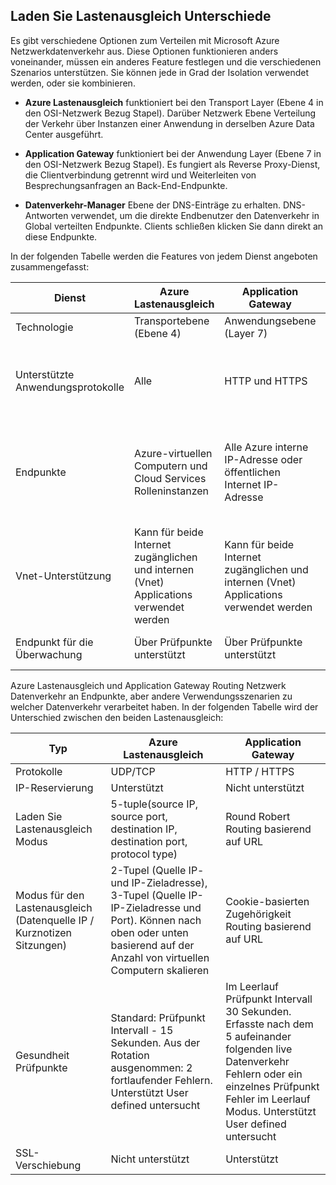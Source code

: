 ## <a name="load-balancer-differences"></a>Laden Sie Lastenausgleich Unterschiede

Es gibt verschiedene Optionen zum Verteilen mit Microsoft Azure Netzwerkdatenverkehr aus. Diese Optionen funktionieren anders voneinander, müssen ein anderes Feature festlegen und die verschiedenen Szenarios unterstützen. Sie können jede in Grad der Isolation verwendet werden, oder sie kombinieren.

- **Azure Lastenausgleich** funktioniert bei den Transport Layer (Ebene 4 in den OSI-Netzwerk Bezug Stapel). Darüber Netzwerk Ebene Verteilung der Verkehr über Instanzen einer Anwendung in derselben Azure Data Center ausgeführt.

- **Application Gateway** funktioniert bei der Anwendung Layer (Ebene 7 in den OSI-Netzwerk Bezug Stapel). Es fungiert als Reverse Proxy-Dienst, die Clientverbindung getrennt wird und Weiterleiten von Besprechungsanfragen an Back-End-Endpunkte.

- **Datenverkehr-Manager** Ebene der DNS-Einträge zu erhalten.  DNS-Antworten verwendet, um die direkte Endbenutzer den Datenverkehr in Global verteilten Endpunkte. Clients schließen klicken Sie dann direkt an diese Endpunkte.

In der folgenden Tabelle werden die Features von jedem Dienst angeboten zusammengefasst:

| Dienst | Azure Lastenausgleich | Application Gateway | Datenverkehr-Manager |
|---|---|---|---|
|Technologie| Transportebene (Ebene 4) | Anwendungsebene (Layer 7) | DNS-Ebene |
| Unterstützte Anwendungsprotokolle | Alle | HTTP und HTTPS |  Alle (ein HTTP-Endpunkt ist für die Überwachung Endpunkt erforderlich) |
| Endpunkte | Azure-virtuellen Computern und Cloud Services Rolleninstanzen | Alle Azure interne IP-Adresse oder öffentlichen Internet IP-Adresse | Azure-virtuellen Computern, Cloud Services, Azure Web Apps und externen Endpunkte |
| Vnet-Unterstützung | Kann für beide Internet zugänglichen und internen (Vnet) Applications verwendet werden | Kann für beide Internet zugänglichen und internen (Vnet) Applications verwendet werden |    Unterstützt nur Internet zugänglichen Applikationen |
Endpunkt für die Überwachung | Über Prüfpunkte unterstützt | Über Prüfpunkte unterstützt | Über das HTTP-/HTTPS-GET unterstützt | 

Azure Lastenausgleich und Application Gateway Routing Netzwerk Datenverkehr an Endpunkte, aber andere Verwendungsszenarien zu welcher Datenverkehr verarbeitet haben. In der folgenden Tabelle wird der Unterschied zwischen den beiden Lastenausgleich:

| Typ | Azure Lastenausgleich | Application Gateway |
|---|---|---|
| Protokolle | UDP/TCP | HTTP / HTTPS |
| IP-Reservierung | Unterstützt | Nicht unterstützt | 
| Laden Sie Lastenausgleich Modus | 5-tuple(source IP, source port, destination IP, destination port, protocol type) | Round Robert<br>Routing basierend auf URL | 
| Modus für den Lastenausgleich (Datenquelle IP / Kurznotizen Sitzungen) |  2-Tupel (Quelle IP- und IP-Zieladresse), 3-Tupel (Quelle IP-IP-Zieladresse und Port). Können nach oben oder unten basierend auf der Anzahl von virtuellen Computern skalieren | Cookie-basierten Zugehörigkeit<br>Routing basierend auf URL |
| Gesundheit Prüfpunkte | Standard: Prüfpunkt Intervall - 15 Sekunden. Aus der Rotation ausgenommen: 2 fortlaufender Fehlern. Unterstützt User defined untersucht | Im Leerlauf Prüfpunkt Intervall 30 Sekunden. Erfasste nach dem 5 aufeinander folgenden live Datenverkehr Fehlern oder ein einzelnes Prüfpunkt Fehler im Leerlauf Modus. Unterstützt User defined untersucht | 
| SSL-Verschiebung | Nicht unterstützt | Unterstützt | 
  